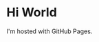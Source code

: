 <!DOCTYPE html>
<html>
  <body>
  <h1>Hi World</h1>
  <p>I'm hosted with GitHub Pages.</p>
  </body>
</html>